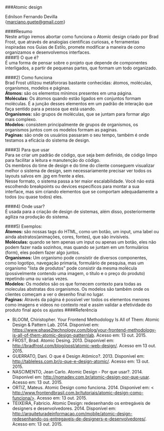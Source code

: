 

###Atomic design<br/>

Ednilson Fernando Devilla<br/>
{marciano.guete@gmail.com}<br>

####Resumo<br/>
Neste artigo iremos abortar  como funciona o Atomic design criado por Brad Frost, que através de analogias científicas curiosas, e ferramentas inspiradas nos Guias de Estilo, promete modificar a maneira de como organizamos e desenvolvemos interfaces.<br/>
####1) O que é?<br/>
É uma forma de pensar sobre o projeto que depende de componentes interligados, a partir de pequenas partes, que formam um todo organizado.<br/>

####2) Como funciona<br/>
Brad Frost utilizou metáfororas bastante conhecidas: átomos, moléculas, organismos, modelos e páginas.<br>
**Átomos:** são os elementos mínimos presentes em uma página.<br/>
**Moléculas:** Os átomos quando estão ligados em conjuntos formam moléculas. É a junção desses elementos em um padrão de interação que faça sentido para a pessoa que está usando.<br/>
**Organismos:** são grupos de moléculas, que se juntam para formar algo mais complexo.<br/> 
**Modelos:** consistem principalmente de grupos de organismos, os organismos juntos com os modelos formam as paginas. <br/>
**Paginas:** são onde os usuários passaram o seu tempo, também é onde testamos a eficácia do sistema de design.<br/> 

####3) Para que usar<br/>
Para se criar um padrão de código, que seja bem definido, de código limpo para facilitar a leitura e manutenção do código.<br/>
Os membros do time de design e do time do cliente conseguem visualizar melhor o sistema de design, sem necessariamente precisar ver todos os layouts salvos em .jpg em frente a eles.<br/>
Nesse formato, o sistema passa a ter maior escalabilidade. Você não está escolhendo breakpoints ou devices específicos para montar a sua interface, mas sim criando elementos que se comportam adequadamente a todos (ou quase todos) eles.<br/>

####4) Onde usar?<br/>
É usada para a criação de design de sistemas, além disso, posteriormente agiliza na produção do sistema.

####5) Exemplos:<br/>
**Átomos:** são nossas tags do HTML, como um botão, um input, uma label ou ainda abstratos(animações, cores, fontes), que são invisíveis.<br>
**Moléculas:** quando se tem apenas um input ou apenas um botão, eles não podem fazer nada sozinhos, mas quando se juntam em um formulários (form), eles podem fazer algo juntos.<br/>
**Organismos:** Um organismo pode consistir de diversos componentes, como logotipo, navegação primaria, formulário de pesquisa, mas um organismo "lista de produtos" pode consistir da mesma molécula (possivelmente contendo uma imagem, o título e o preço do produto) repetindo uma ou varias vezes.<br/>
**Modelos:** Os modelos são os que fornecem contexto para todas as moleculas abstratas dos organismos. Os modelos são também onde os clientes começam a ver o desenho final no lugar.<br/>
**Paginas:** Através da página é possível ver todos os elementos menores como imagens e videos no contexto real e assim validar a efetividade do produto final após os ajustes
####Referência<br/>
* BLOOM, Chiristopher. Your Frontend Methodology Is All of Them: Atomic Design & Pattern Lab. 2014. Disponível em: <https://www.phase2technology.com/blog/your-frontend-methodology-is-all-of-them-atomic-design-patternlab>. Acesso em: 13 out. 2015.<br/>
* FROST, Brad. Atomic Desing. 2013. Disponível em: <http://bradfrost.com/blog/post/atomic-web-design/>. Acesso em 13 out. 2015.<br/>
* GUERRATO, Dani. O que é Design Atômico?. 2013. Disponível em: <http://tableless.com.br/o-que-e-design-atomic/>. Acesso em: 13 out. 2015.<br/>
* NASCIMENTO, Jean Carlo. Atomic Design - Por que usar?. 2014.  Disponível em: <http://nomadev.com.br/atomic-design-por-que-usar>. Acesso em: 13 out. 2015.<br/>
* ORTIZ, Mateus. Atomic Design como funciona. 2014. Disponível em: < http://www.frontendbrasil.com.br/tutoriais/atomic-design-como-funciona/>. Acesso em: 13 out. 2015.<br/>
* TEIXEIRA, Fabricio. Atomic Design: redesenhando os entregáveis de designers e desenvolvedores. 2014. Disponível em: <http://arquiteturadeinformacao.com/mobile/atomic-design-redesenhando-os-entregaveis-de-designers-e-desenvolvedores/>. Acesso em: 13 out. 2015. <br/>
